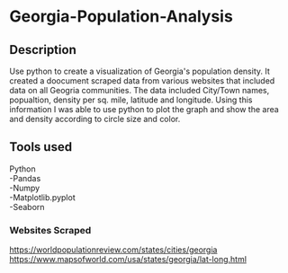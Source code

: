 # Georgia-Population-Analysis

## Description
Use python to create a visualization of Georgia's population density. It created a doocument scraped data from various websites that included data on all Geogria communities. The data included City/Town names, popualtion, density per sq. mile, latitude and longitude. Using this information I was able to use python to plot the graph and show the area and density according to circle size and color.

## Tools used
Python <br>
-Pandas\
-Numpy\
-Matplotlib.pyplot\
-Seaborn

### Websites Scraped
https://worldpopulationreview.com/states/cities/georgia <br>
https://www.mapsofworld.com/usa/states/georgia/lat-long.html

